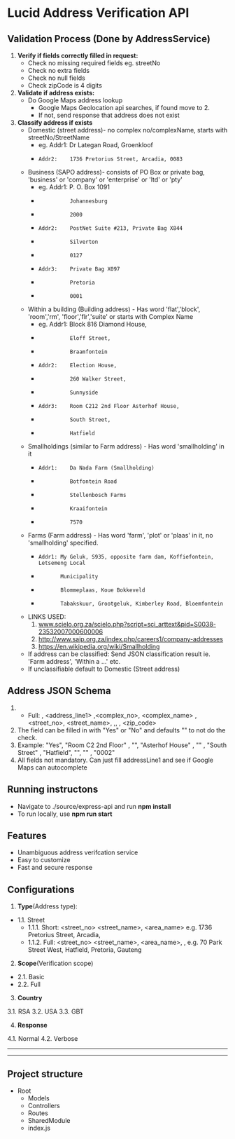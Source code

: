 # Lucid Address Verification API

##  Validation Process (Done by AddressService)
1. **Verify if fields correctly filled in request:**
    * Check no missing required fields eg. streetNo
    * Check no extra fields
    * Check no null fields
    * Check zipCode is 4 digits
2. **Validate if address exists:**
    * Do Google Maps address lookup
        * Google Maps Geolocation api searches, if found move to 2. 
        * If not, send response that address does not exist
3. **Classify address if exists**
    * Domestic (street address)- no complex no/complexName, starts with streetNo/StreetName 
        * eg. Addr1:    Dr Lategan Road, Groenkloof
        *     Addr2:    1736 Pretorius Street, Arcadia, 0083
    * Business (SAPO address)- consists of PO Box or private bag, 'business' or 'company' or 'enterprise' or 'ltd' or 'pty'
        * eg. Addr1:    P. O. Box 1091
        *               Johannesburg
        *               2000
        *     Addr2:    PostNet Suite #213, Private Bag X844
        *               Silverton
        *               0127
        *     Addr3:    Private Bag X097
        *               Pretoria
        *               0001
    * Within a building (Building address) -  Has word 'flat','block', 'room','rm', 'floor','flr','suite' or starts with Complex Name
        * eg. Addr1:    Block 816 Diamond House, 
        *               Eloff Street, 
        *               Braamfontein
        *     Addr2:    Election House, 
        *               260 Walker Street, 
        *               Sunnyside
        *     Addr3:    Room C212 2nd Floor Asterhof House, 
        *               South Street, 
        *               Hatfield
    * Smallholdings (similar to Farm address) - Has word 'smallholding' in it
        *     Addr1:    Da Nada Farm (Smallholding)
        *               Botfontein Road
        *               Stellenbosch Farms
        *               Kraaifontein
        *               7570 
    * Farms (Farm address) - Has word 'farm', 'plot' or 'plaas' in it, no 'smallholding' specified. 
        *     Addr1: My Geluk, S935, opposite farm dam, Koffiefontein, Letsemeng Local
        *            Municipality
        *            Blommeplaas, Koue Bokkeveld
        *            Tabakskuur, Grootgeluk, Kimberley Road, Bloemfontein
        
    * LINKS USED: 
        1.  www.scielo.org.za/scielo.php?script=sci_arttext&pid=S0038-23532007000600006
        2.  http://www.saip.org.za/index.php/careers1/company-addresses
        3. https://en.wikipedia.org/wiki/Smallholding
    * If address can be classified: Send JSON classification result ie. 'Farm address', 'Within a ...' etc.
    * If unclassifiable default to Domestic (Street address)

## Address JSON Schema

1. * Full: <doAddressExistCheck> , <address_line1> ,<complex_no>, <complex_name> ,<street_no>, <street_name>, <suburb> ,<city>, <province>, <zip_code>
2. The <doAddressExistCheck> field can be filled in with "Yes" or "No" and defaults "" to not do the check.
3. Example: "Yes", "Room C2 2nd Floor" , "",  "Asterhof House" , "" ,  "South Street" , "Hatfield",  "",  ""  ,  "0002"
4. All fields not mandatory. Can just fill addressLine1 and see if Google Maps can autocomplete


## Running instructons

* Navigate to ./source/express-api and run **npm install**
* To run locally, use **npm run start**


## Features

* Unambiguous address verifcation service
* Easy to customize
* Fast and secure response


## Configurations

1. **Type**(Address type):

* 1.1. Street
  * 1.1.1. Short: <street_no> <street_name>, <area_name>  e.g. 1736 Pretorius Street, Arcadia,
  * 1.1.2. Full: <street_no> <street_name>, <area_name>, <city>, <province>   e.g. 70 Park Street West, Hatfield, Pretoria, Gauteng 

2. **Scope**(Verification scope)

* 2.1. Basic
* 2.2. Full

3. **Country**

3.1. RSA
3.2. USA
3.3. GBT

4. **Response**

4.1. Normal
4.2. Verbose

<hr>
<hr>

## Project structure

* Root
  * Models
  * Controllers
  * Routes
  * SharedModule
  * index.js
